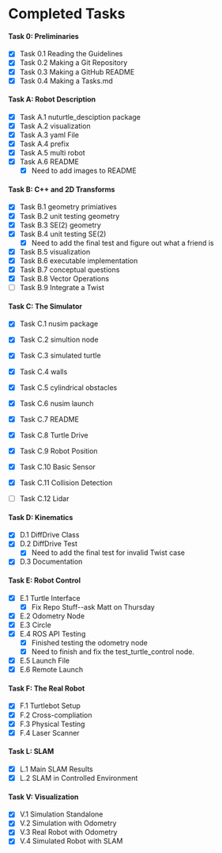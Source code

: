 # Completed Tasks
#### Task 0: Preliminaries
- [x] Task 0.1 Reading the Guidelines
- [x] Task 0.2 Making a Git Repository
- [x] Task 0.3 Making a GitHub README
- [x] Task 0.4 Making a Tasks.md
#### Task A: Robot Description
- [x] Task A.1 nuturtle_desciption package
- [x] Task A.2 visualization
- [x] Task A.3 yaml File 
- [x] Task A.4 prefix
- [x] Task A.5 multi robot
- [x] Task A.6 README
     - [x] Need to add images to README
#### Task B: C++ and 2D Transforms
- [x] Task B.1 geometry primiatives
- [x] Task B.2 unit testing geometry 
- [x] Task B.3 SE(2) geometry 
- [x] Task B.4 unit testing SE(2)
     - [x] Need to add the final test and figure out what a friend is 
- [x] Task B.5 visualization
- [x] Task B.6 executable implementation 
- [x] Task B.7 conceptual questions
- [x] Task B.8 Vector Operations
- [ ] Task B.9 Integrate a Twist 

#### Task C: The Simulator
- [x] Task C.1 nusim package
- [x] Task C.2 simultion node
- [x] Task C.3 simulated turtle 
- [x] Task C.4 walls
- [x] Task C.5 cylindrical obstacles
- [x] Task C.6 nusim launch
- [x] Task C.7 README
- [x] Task C.8 Turtle Drive
- [x] Task C.9 Robot Position
- [x] Task C.10 Basic Sensor
- [x] Task C.11 Collision Detection
- [ ] Task C.12 Lidar


 #### Task D: Kinematics
 - [x] D.1 DiffDrive Class 
 - [x] D.2 DiffDrive Test
     - [x] Need to add the final test for invalid Twist case
 - [x] D.3 Documentation

 #### Task E: Robot Control
 - [x] E.1 Turtle Interface 
     - [x] Fix Repo Stuff--ask Matt on Thursday
 - [x] E.2 Odometry Node 
 - [x] E.3 Circle
 - [x] E.4 ROS API Testing 
    -[x] Finished testing the odometry node
    -[x] Need to finish and fix the test_turtle_control node.
 - [x] E.5 Launch File
 - [x] E.6 Remote Launch 

 #### Task F: The Real Robot 
 - [x] F.1 Turtlebot Setup 
 - [x] F.2 Cross-compliation 
 - [x] F.3 Physical Testing
 - [x] F.4 Laser Scanner

 #### Task L: SLAM
 - [x] L.1 Main SLAM Results
 - [x] L.2 SLAM in Controlled Environment

 #### Task V: Visualization
 - [x] V.1 Simulation Standalone
 - [x] V.2 Simulation with Odometry
 - [x] V.3 Real Robot with Odometry
 - [x] V.4 Simulated Robot with SLAM

